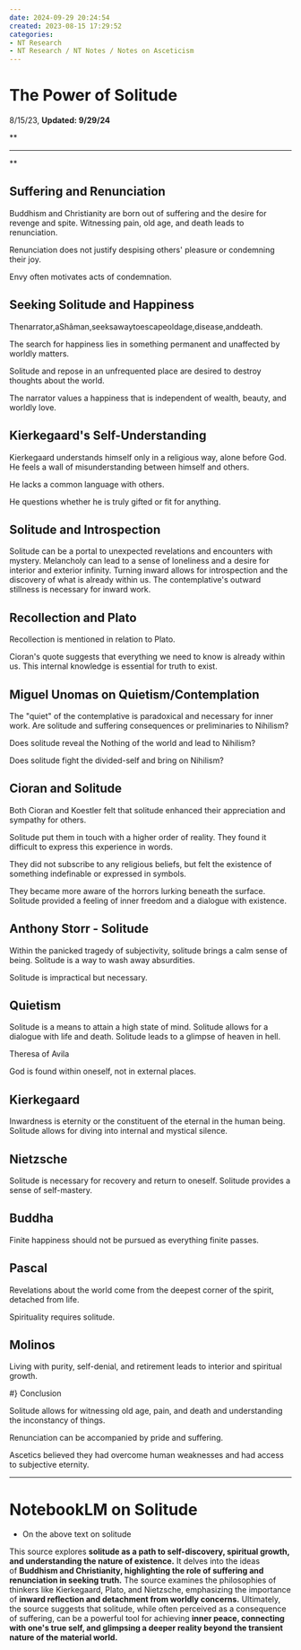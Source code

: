 ```yaml
---
date: 2024-09-29 20:24:54
created: 2023-08-15 17:29:52
categories:
- NT Research
- NT Research / NT Notes / Notes on Asceticism
---
```


# The Power of Solitude

8/15/23, **Updated: 9/29/24**

**

* * *

**

## Suffering and Renunciation

Buddhism and Christianity are born out of suffering and the desire for revenge and spite. Witnessing pain, old age, and death leads to renunciation.

Renunciation does not justify despising others' pleasure or condemning their joy.

Envy often motivates acts of condemnation.

## Seeking Solitude and Happiness

Thenarrator,aShâman,seeksawaytoescapeoldage,disease,anddeath.

The search for happiness lies in something permanent and unaffected by worldly matters.

Solitude and repose in an unfrequented place are desired to destroy thoughts about the world.

The narrator values a happiness that is independent of wealth, beauty, and worldly love.

## Kierkegaard's Self-Understanding

Kierkegaard understands himself only in a religious way, alone before God. He feels a wall of misunderstanding between himself and others.

He lacks a common language with others.

He questions whether he is truly gifted or fit for anything.

## Solitude and Introspection

Solitude can be a portal to unexpected revelations and encounters with mystery. Melancholy can lead to a sense of loneliness and a desire for interior and exterior infinity. Turning inward allows for introspection and the discovery of what is already within us. The contemplative's outward stillness is necessary for inward work.

## Recollection and Plato

Recollection is mentioned in relation to Plato.

Cioran's quote suggests that everything we need to know is already within us. This internal knowledge is essential for truth to exist.

## Miguel Unomas on Quietism/Contemplation

The "quiet" of the contemplative is paradoxical and necessary for inner work. Are solitude and suffering consequences or preliminaries to Nihilism?

Does solitude reveal the Nothing of the world and lead to Nihilism?

Does solitude fight the divided-self and bring on Nihilism?

## Cioran and Solitude

Both Cioran and Koestler felt that solitude enhanced their appreciation and sympathy for others.

Solitude put them in touch with a higher order of reality. They found it difficult to express this experience in words.

They did not subscribe to any religious beliefs, but felt the existence of something indefinable or expressed in symbols.

They became more aware of the horrors lurking beneath the surface. Solitude provided a feeling of inner freedom and a dialogue with existence.

## Anthony Storr - Solitude

Within the panicked tragedy of subjectivity, solitude brings a calm sense of being. Solitude is a way to wash away absurdities.

Solitude is impractical but necessary.

## Quietism

Solitude is a means to attain a high state of mind. Solitude allows for a dialogue with life and death. Solitude leads to a glimpse of heaven in hell.

Theresa of Avila

God is found within oneself, not in external places.

## Kierkegaard

Inwardness is eternity or the constituent of the eternal in the human being. Solitude allows for diving into internal and mystical silence.

## Nietzsche

Solitude is necessary for recovery and return to oneself. Solitude provides a sense of self-mastery.

## Buddha

Finite happiness should not be pursued as everything finite passes.

## Pascal

Revelations about the world come from the deepest corner of the spirit, detached from life.

Spirituality requires solitude.

  

## Molinos

Living with purity, self-denial, and retirement leads to interior and spiritual growth.

#} Conclusion

Solitude allows for witnessing old age, pain, and death and understanding the inconstancy of things.

Renunciation can be accompanied by pride and suffering.

Ascetics believed they had overcome human weaknesses and had access to subjective eternity.

* * *

# NotebookLM on Solitude 

- On the above text on solitude

This source explores **solitude as a path to self-discovery, spiritual growth, and understanding the nature of existence.** It delves into the ideas of **Buddhism and Christianity, highlighting the role of suffering and renunciation in seeking truth.** The source examines the philosophies of thinkers like Kierkegaard, Plato, and Nietzsche, emphasizing the importance of **inward reflection and detachment from worldly concerns.** Ultimately, the source suggests that solitude, while often perceived as a consequence of suffering, can be a powerful tool for achieving **inner peace, connecting with one's true self, and glimpsing a deeper reality beyond the transient nature of the material world.**